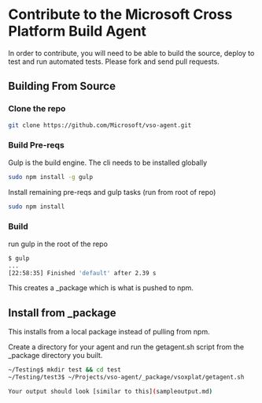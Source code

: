 # Contribute to the Microsoft Cross Platform Build Agent

In order to contribute, you will need to be able to build the source, deploy to test and run automated tests.
Please fork and send pull requests.

## Building From Source

### Clone the repo
```bash
git clone https://github.com/Microsoft/vso-agent.git
```

### Build Pre-reqs

Gulp is the build engine.  The cli needs to be installed globally
```bash
sudo npm install -g gulp
```
Install remaining pre-reqs and gulp tasks (run from root of repo)
```bash
sudo npm install
```

### Build
run gulp in the root of the repo
```bash
$ gulp
...
[22:58:35] Finished 'default' after 2.39 s
```

This creates a _package which is what is pushed to npm. 

## Install from _package

This installs from a local package instead of pulling from npm.

Create a directory for your agent and run the getagent.sh script from the _package directory you built.

```bash
~/Testing$ mkdir test && cd test
~/Testing/test3$ ~/Projects/vso-agent/_package/vsoxplat/getagent.sh 

Your output should look [similar to this](sampleoutput.md)
```